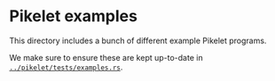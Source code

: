 # Pikelet examples

This directory includes a bunch of different example Pikelet programs.

We make sure to ensure these are kept up-to-date in [`../pikelet/tests/examples.rs`].

[`../pikelet/tests/examples.rs`]: ../pikelet/tests/examples.rs
